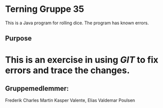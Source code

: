 # Terning Gruppe 35
This is a Java program for rolling dice.
The program has known errors. 

## Purpose
This is an exercise in using _GIT_ to fix errors and trace the changes.
=======
## Gruppemedlemmer:
Frederik Charles Martin
Kasper Valente,
Elias Valdemar Poulsen
